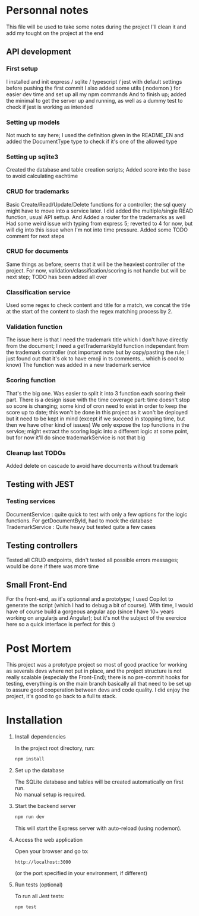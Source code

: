 # Personnal notes

This file will be used to take some notes during the project
I'll clean it and add my tought on the project at the end


## API development
### First setup

I installed and init express / sqlite / typescript / jest with default settings before pushing the first commit
I also added some utils ( nodemon ) for easier dev time and set up all my npm commands
And to finish up; added the minimal to get the server up and running, as well as a dummy test to check if jest is working as intended

### Setting up models

Not much to say here; I used the definition given in the README_EN and added the DocumentType type to check if it's one of the allowed type

### Setting up sqlite3

Created the database and table creation scripts; Added score into the base to avoid calculating eachtime

### CRUD for trademarks

Basic Create/Read/Update/Delete functions for a controller; the sql query might have to move into a service later. I did added the multiple/single READ function, usual API settup.
And Added a router for the trademarks as well
Had some weird issue with typing from express 5; reverted to 4 for now, but will dig into this issue when I'm not into time pressure.
Added some TODO comment for next steps

### CRUD for documents

Same things as before; seems that it will be the heaviest controller of the project.
For now, validation/classification/scoring is not handle but will be next step; TODO has been added all over


### Classification service

Used some regex to check content and title for a match, we concat the title at the start of the content to slash the regex matching process by 2.

### Validation function

The issue here is that I need the trademark title which I don't have directly from the document; I need a getTrademarkbyId function independant from the trademark controller
(not important note but by copy/pasting the rule; I just found out that it's ok to have emoji in ts comments... which is cool to know)
The function was added in a new trademark service

### Scoring function

That's the big one. Was easier to split it into 3 function each scoring their part.
There is a design issue with the time coverage part: time doesn't stop so score is changing; some kind of cron need to exist in order to keep the score up to date; this won't be done in this project as it won't be deployed but it need to be kept in mind (except if we succeed in stopping time, but then we have other kind of issues)
We only expose the top functions in the service; might extract the scoring logic into a different logic at some point, but for now it'll do since trademarkService is not that big

### Cleanup last TODOs

Added delete on cascade to avoid have documents without trademark

## Testing with JEST

### Testing services

DocumentService : quite quick to test with only a few options for the logic functions. For getDocumentById, had to mock the database
TrademarkService : Quite heavy but tested quite a few cases

## Testing controllers

Tested all CRUD endpoints, didn't tested all possible errors messages; would be done if there was more time

## Small Front-End

For the front-end, as it's optionnal and a prototype; I used Copilot to generate the script (which I had to debug a bit of course). With time, I would have of course build a gorgeous angular app (since I have 10+ years working on angularjs and Angular); but it's not the subject of the exercice here so a quick interface is perfect for this :)

# Post Mortem

This project was a prototype project so most of good practice for working as severals devs where not put in place, and the project structure is not really scalable (especialy the Front-End); there is no pre-commit hooks for testing, everything is on the main branch basically all that need to be set up to assure good cooperation between devs and code quality.
I did enjoy the project, it's good to go back to a full ts stack.

# Installation

1. Install dependencies

   In the project root directory, run:
   ```bash
   npm install
   ```

2. Set up the database

   The SQLite database and tables will be created automatically on first run.  
   No manual setup is required.

3. Start the backend server

   ```bash
   npm run dev
   ```
   This will start the Express server with auto-reload (using nodemon).

4. Access the web application

   Open your browser and go to:
   ```
   http://localhost:3000
   ```
   (or the port specified in your environment, if different)

5. Run tests (optional)

   To run all Jest tests:
   ```bash
   npm test
   ```